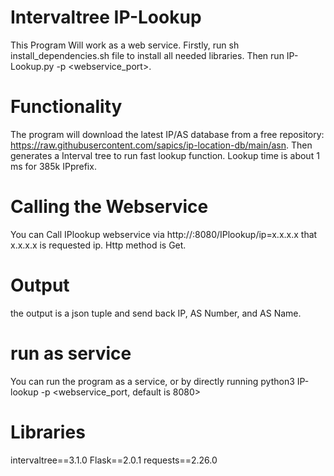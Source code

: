 # Intervaltree IP-Lookup
This Program Will work as a web service. Firstly, run sh install_dependencies.sh file to install all needed libraries. Then run IP-Lookup.py -p <webservice_port>.

# Functionality
The program will download the latest IP/AS database from a free repository: https://raw.githubusercontent.com/sapics/ip-location-db/main/asn. Then generates a Interval tree to run fast lookup function. Lookup time is about 1 ms for 385k IPprefix.

# Calling the Webservice
You can Call IPlookup webservice via http://<Host-name>:8080/IPlookup/ip=x.x.x.x that x.x.x.x is requested ip. Http method is Get.

# Output
the output is a json tuple and send back IP, AS Number, and AS Name.

# run as service
You can run the program as a service, or by directly running python3 IP-lookup -p <webservice_port, default is 8080>

# Libraries
intervaltree==3.1.0
Flask==2.0.1
requests==2.26.0
